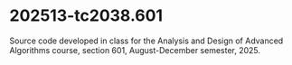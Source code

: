 # 202513-tc2038.601
Source code developed in class for the Analysis and Design of Advanced Algorithms course, section 601, August-December semester, 2025.
